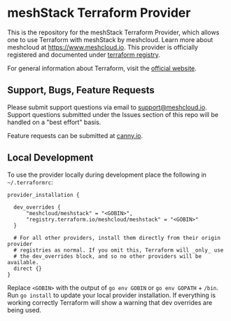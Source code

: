 # meshStack Terraform Provider

This is the repository for the meshStack Terraform Provider, which allows one to use Terraform with meshStack by meshcloud. Learn more about meshcloud at https://www.meshcloud.io. This provider is officially registered and documented under [terraform registry](https://registry.terraform.io/providers/meshcloud/meshstack/latest/docs).

For general information about Terraform, visit the [official website](https://www.terraform.io).

## Support, Bugs, Feature Requests

Please submit support questions via email to support@meshcloud.io. Support questions submitted under the Issues section of this repo will be handled on a "best effort" basis.

Feature requests can be submitted at [canny.io](https://meshcloud.canny.io).

## Local Development

To use the provider locally during development place the following in `~/.terraformrc`:

```
provider_installation {

  dev_overrides {
      "meshcloud/meshstack" = "<GOBIN>",
      "registry.terraform.io/meshcloud/meshstack" = "<GOBIN>"
  }

  # For all other providers, install them directly from their origin provider
  # registries as normal. If you omit this, Terraform will _only_ use
  # the dev_overrides block, and so no other providers will be available.
  direct {}
}
```

Replace `<GOBIN>` with the output of `go env GOBIN` or `go env GOPATH` + `/bin`.
Run `go install` to update your local provider installation.
If everything is working correctly Terraform will show a warning that dev overrides are being used.
